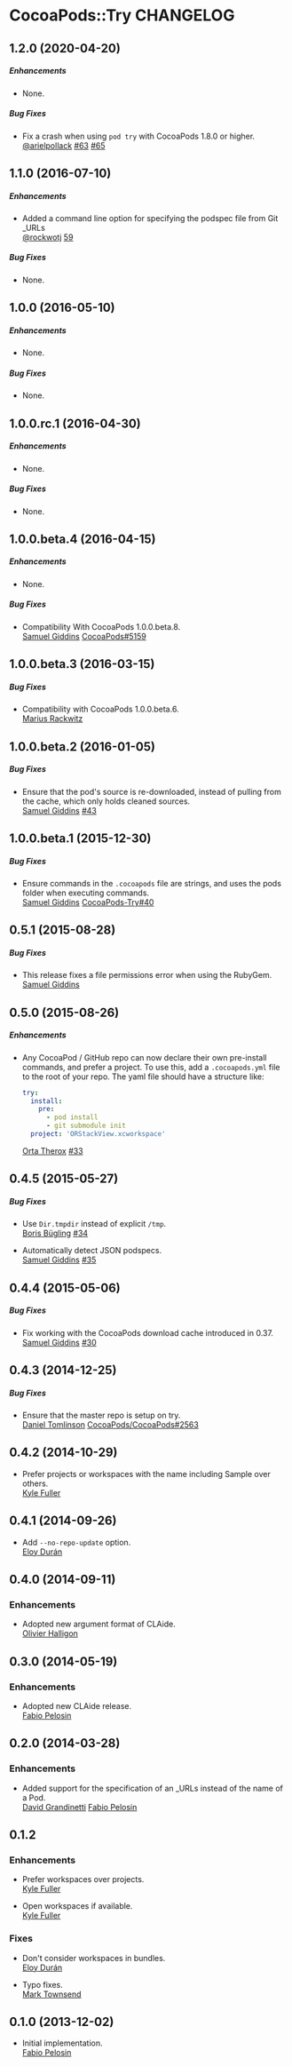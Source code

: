 # CocoaPods::Try CHANGELOG

## 1.2.0 (2020-04-20)

##### Enhancements

* None.  

##### Bug Fixes

* Fix a crash when using `pod try` with CocoaPods 1.8.0 or higher.  
  [@arielpollack](https://github.com/arielpollack)
  [#63](https://github.com/CocoaPods/cocoapods-try/issues/63)
  [#65](https://github.com/CocoaPods/cocoapods-try/pull/65)


## 1.1.0 (2016-07-10)

##### Enhancements

* Added a command line option for specifying the podspec file from Git _URLs  
  [@rockwotj](https://github.com/rockwotj)
  [59](https://github.com/CocoaPods/CocoaPods-try/issues/59)

##### Bug Fixes

* None.  


## 1.0.0 (2016-05-10)

##### Enhancements

* None.  

##### Bug Fixes

* None.  


## 1.0.0.rc.1 (2016-04-30)

##### Enhancements

* None.  

##### Bug Fixes

* None.  


## 1.0.0.beta.4 (2016-04-15)

##### Enhancements

* None.  

##### Bug Fixes

* Compatibility With CocoaPods 1.0.0.beta.8.  
  [Samuel Giddins](https://github.com/segiddins)
  [CocoaPods#5159](https://github.com/CocoaPods/CocoaPods/issues/5159)


## 1.0.0.beta.3 (2016-03-15)

##### Bug Fixes

* Compatibility with CocoaPods 1.0.0.beta.6.  
  [Marius Rackwitz](https://github.com/mrackwitz)


## 1.0.0.beta.2 (2016-01-05)

##### Bug Fixes

* Ensure that the pod's source is re-downloaded, instead of pulling from the
  cache, which only holds cleaned sources.  
  [Samuel Giddins](https://github.com/segiddins)
  [#43](https://github.com/CocoaPods/cocoapods-try/issues/43)


## 1.0.0.beta.1 (2015-12-30)

##### Bug Fixes

* Ensure commands in the `.cocoapods` file are strings, and uses the pods folder when executing commands.  
  [Samuel Giddins](https://github.com/segiddins)
  [CocoaPods-Try#40](https://github.com/CocoaPods/cocoapods-try/issues/40)


## 0.5.1 (2015-08-28)

##### Bug Fixes

* This release fixes a file permissions error when using the RubyGem.  
  [Samuel Giddins](https://github.com/segiddins)


## 0.5.0 (2015-08-26)

##### Enhancements

* Any CocoaPod / GitHub repo can now declare their own pre-install commands, and prefer a
  project. To use this, add a `.cocoapods.yml` file to the root of your repo. The yaml file
  should have a structure like:

  ``` yaml
  try:
    install:
      pre:
        - pod install
        - git submodule init
    project: 'ORStackView.xcworkspace'
  ```

  [Orta Therox](https://github.com/orta)
  [#33](https://github.com/CocoaPods/cocoapods-try/issues/33)


## 0.4.5 (2015-05-27)

##### Bug Fixes

* Use `Dir.tmpdir` instead of explicit `/tmp`.  
  [Boris Bügling](https://github.com/neonichu)
  [#34](https://github.com/CocoaPods/cocoapods-try/pull/34)

* Automatically detect JSON podspecs.  
  [Samuel Giddins](https://github.com/segiddins)
  [#35](https://github.com/CocoaPods/cocoapods-try/issues/35)


## 0.4.4 (2015-05-06)

##### Bug Fixes

* Fix working with the CocoaPods download cache introduced in 0.37.  
  [Samuel Giddins](https://github.com/)
  [#30](https://github.com/CocoaPods/cocoapods-try/issues/30)


## 0.4.3 (2014-12-25)

##### Bug Fixes

* Ensure that the master repo is setup on try.  
  [Daniel Tomlinson](https://github.com/DanielTomlinson)
  [CocoaPods/CocoaPods#2563](https://github.com/CocoaPods/CocoaPods/pull/2563)

## 0.4.2 (2014-10-29)

* Prefer projects or workspaces with the name including Sample over others.  
  [Kyle Fuller](https://github.com/kylef)

## 0.4.1 (2014-09-26)

* Add `--no-repo-update` option.  
  [Eloy Durán](https://github.com/alloy)

## 0.4.0 (2014-09-11)

### Enhancements

* Adopted new argument format of CLAide.  
  [Olivier Halligon](https://github.com/AliSoftware)

## 0.3.0 (2014-05-19)

### Enhancements

* Adopted new CLAide release.  
  [Fabio Pelosin](https://github.com/irrationalfab)

## 0.2.0 (2014-03-28)

### Enhancements

* Added support for the specification of an _URLs instead of the name of a Pod.  
  [David Grandinetti](https://github.com/dbgrandi)
  [Fabio Pelosin](https://github.com/irrationalfab)

## 0.1.2

### Enhancements

* Prefer workspaces over projects.  
  [Kyle Fuller](https://github.com/kylef)

* Open workspaces if available.  
  [Kyle Fuller](https://github.com/kylef)

### Fixes

* Don't consider workspaces in bundles.  
  [Eloy Durán](https://github.com/alloy)

* Typo fixes.  
  [Mark Townsend](https://github.com/markltownsend)

## 0.1.0 (2013-12-02)

* Initial implementation.  
  [Fabio Pelosin](https://github.com/fabiopelosin)
